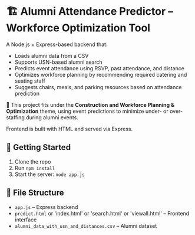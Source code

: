 # 🏗️ Alumni Attendance Predictor – Workforce Optimization Tool

A Node.js + Express-based backend that:

- Loads alumni data from a CSV
- Supports USN-based alumni search
- Predicts event attendance using RSVP, past attendance, and distance
- Optimizes workforce planning by recommending required catering and seating staff
- Suggests chairs, meals, and parking resources based on attendance prediction

🔧 This project fits under the **Construction and Workforce Planning & Optimization** theme, using event predictions to minimize under- or over-staffing during alumni events.

Frontend is built with HTML and served via Express.

## 🚀 Getting Started

1. Clone the repo
2. Run `npm install`
3. Start the server: `node app.js`

## 📁 File Structure

- `app.js` – Express backend
- `predict.html` or 'index.html' or 'search.html' or 'viewall.html' – Frontend interface
- `alumni_data_with_usn_and_distances.csv` – Alumni dataset
